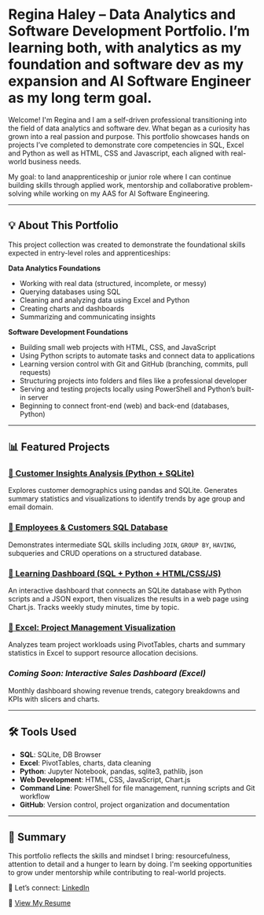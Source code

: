 # Regina Haley – Data Analytics and Software Development Portfolio. I’m learning both, with analytics as my foundation and software dev as my expansion and AI Software Engineer as my long term goal. 

Welcome! I'm Regina and I am a self-driven professional transitioning into the field of data analytics and software dev. What began as a curiosity has grown into a real passion and purpose. This portfolio showcases hands on projects I’ve completed to demonstrate core competencies in SQL, Excel and Python as well as HTML, CSS and Javascript, each aligned with real-world business needs.

My goal: to land anapprenticeship or junior role where I can continue building skills through applied work, mentorship and collaborative problem-solving while working on my AAS for AI Software Engineering.

---

## 💡 About This Portfolio

This project collection was created to demonstrate the foundational skills expected in entry-level roles and apprenticeships:

**Data Analytics Foundations**
- Working with real data (structured, incomplete, or messy)
- Querying databases using SQL
- Cleaning and analyzing data using Excel and Python
- Creating charts and dashboards
- Summarizing and communicating insights

**Software Development Foundations**
- Building small web projects with HTML, CSS, and JavaScript
- Using Python scripts to automate tasks and connect data to applications
- Learning version control with Git and GitHub (branching, commits, pull requests)
- Structuring projects into folders and files like a professional developer
- Serving and testing projects locally using PowerShell and Python’s built-in server
- Beginning to connect front-end (web) and back-end (databases, Python)
---

## 📊 Featured Projects

### [📁 Customer Insights Analysis (Python + SQLite)](https://github.com/ReginaHaley/Jupyter-customer-data)
Explores customer demographics using pandas and SQLite. Generates summary statistics and visualizations to identify trends by age group and email domain.

### [📁 Employees & Customers SQL Database](https://github.com/ReginaHaley/SQLdatabase)
Demonstrates intermediate SQL skills including `JOIN`, `GROUP BY`, `HAVING`, subqueries and CRUD operations on a structured database.

### [📁 Learning Dashboard (SQL + Python + HTML/CSS/JS)](https://github.com/ReginaHaley/learning-dashboard)
An interactive dashboard that connects an SQLite database with Python scripts and a JSON export, then visualizes the results in a web page using Chart.js. Tracks weekly study minutes, time by topic.

### [📁 Excel: Project Management Visualization](https://github.com/ReginaHaley/excel-project-management-analysis)
Analyzes team project workloads using PivotTables, charts and summary statistics in Excel to support resource allocation decisions.

### *Coming Soon: Interactive Sales Dashboard (Excel)*
Monthly dashboard showing revenue trends, category breakdowns and KPIs with slicers and charts.

---

## 🛠️ Tools Used

- **SQL**: SQLite, DB Browser  
- **Excel**: PivotTables, charts, data cleaning  
- **Python**: Jupyter Notebook, pandas, sqlite3, pathlib, json  
- **Web Development**: HTML, CSS, JavaScript, Chart.js  
- **Command Line**: PowerShell for file management, running scripts and Git workflow  
- **GitHub**: Version control, project organization and documentation  


---

## 🧠 Summary

This portfolio reflects the skills and mindset I bring: resourcefulness, attention to detail and a hunger to learn by doing. I'm seeking opportunities to grow under mentorship while contributing to real-world projects.

📩 Let’s connect: [LinkedIn](https://linkedin.com/in/reginahaley)

📄 [View My Resume](https://github.com/ReginaHaley/resume)



